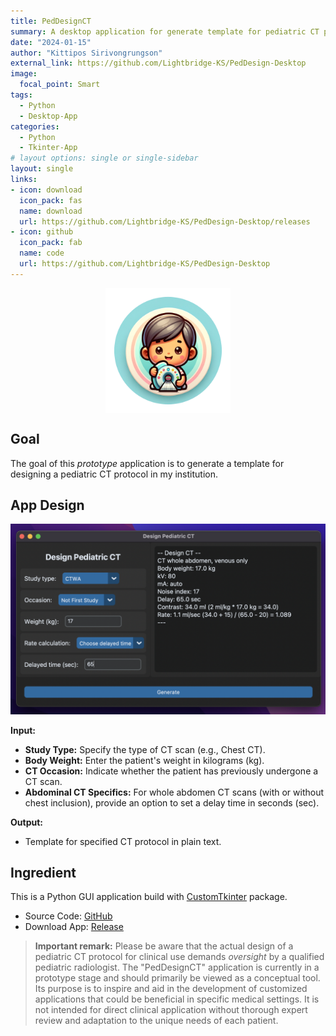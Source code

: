 ```yaml
---
title: PedDesignCT
summary: A desktop application for generate template for pediatric CT protocol
date: "2024-01-15"
author: "Kittipos Sirivongrungson"
external_link: https://github.com/Lightbridge-KS/PedDesign-Desktop
image:
  focal_point: Smart
tags:
  - Python
  - Desktop-App
categories:
  - Python
  - Tkinter-App
# layout options: single or single-sidebar
layout: single
links:
- icon: download
  icon_pack: fas
  name: download
  url: https://github.com/Lightbridge-KS/PedDesign-Desktop/releases
- icon: github
  icon_pack: fab
  name: code
  url: https://github.com/Lightbridge-KS/PedDesign-Desktop
---
```


<img src="featured-hex.png" alt="PedDesignCT logo" width="200" style="display: block; margin: auto;" />

## Goal

The goal of this *prototype* application is to generate a template for designing a pediatric CT protocol in my institution.

## App Design

![PedDesignCT UI](./img/PedDesignCT_Ex2-mac.png)

**Input:**

- **Study Type:** Specify the type of CT scan (e.g., Chest CT).
- **Body Weight:** Enter the patient's weight in kilograms (kg).
- **CT Occasion:** Indicate whether the patient has previously undergone a CT scan.
- **Abdominal CT Specifics:** For whole abdomen CT scans (with or without chest inclusion), provide an option to set a delay time in seconds (sec).

**Output:**

- Template for specified CT protocol in plain text.

## Ingredient

This is a Python GUI application build with [CustomTkinter](https://github.com/TomSchimansky/CustomTkinter) package.

- Source Code: [GitHub](https://github.com/Lightbridge-KS/PedDesign-Desktop)
- Download App: [Release](https://github.com/Lightbridge-KS/PedDesign-Desktop/releases)

> **Important remark:** Please be aware that the actual design of a pediatric CT protocol for clinical use demands *oversight* by a qualified pediatric radiologist. The "PedDesignCT" application is currently in a prototype stage and should primarily be viewed as a conceptual tool. Its purpose is to inspire and aid in the development of customized applications that could be beneficial in specific medical settings. It is not intended for direct clinical application without thorough expert review and adaptation to the unique needs of each patient.
